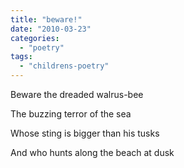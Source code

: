```yaml
---
title: "beware!"
date: "2010-03-23"
categories: 
  - "poetry"
tags: 
  - "childrens-poetry"
---
```


Beware the dreaded walrus-bee

The buzzing terror of the sea

Whose sting is bigger than his tusks

And who hunts along the beach at dusk
